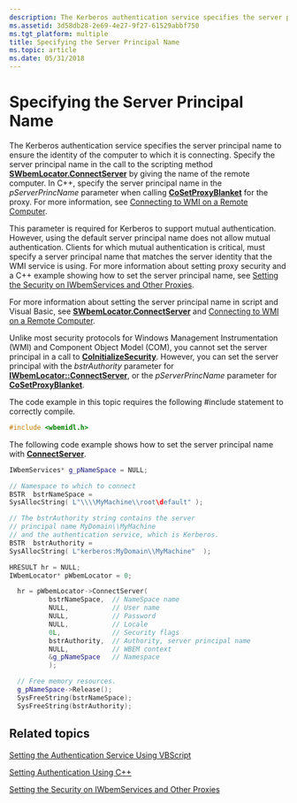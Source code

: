 ```yaml
---
description: The Kerberos authentication service specifies the server principal name to ensure the identity of the computer to which it is connecting.
ms.assetid: 3d58db28-2e69-4e27-9f27-61529abbf750
ms.tgt_platform: multiple
title: Specifying the Server Principal Name
ms.topic: article
ms.date: 05/31/2018
---
```


# Specifying the Server Principal Name

The Kerberos authentication service specifies the server principal name to ensure the identity of the computer to which it is connecting. Specify the server principal name in the call to the scripting method [**SWbemLocator.ConnectServer**](swbemlocator-connectserver.md) by giving the name of the remote computer. In C++, specify the server principal name in the *pServerPrincName* parameter when calling [**CoSetProxyBlanket**](/windows/win32/api/combaseapi/nf-combaseapi-cosetproxyblanket) for the proxy. For more information, see [Connecting to WMI on a Remote Computer](connecting-to-wmi-on-a-remote-computer.md).

This parameter is required for Kerberos to support mutual authentication. However, using the default server principal name does not allow mutual authentication. Clients for which mutual authentication is critical, must specify a server principal name that matches the server identity that the WMI service is using. For more information about setting proxy security and a C++ example showing how to set the server principal name, see [Setting the Security on IWbemServices and Other Proxies](setting-the-security-on-iwbemservices-and-other-proxies.md).

For more information about setting the server principal name in script and Visual Basic, see [**SWbemLocator.ConnectServer**](swbemlocator-connectserver.md) and [Connecting to WMI on a Remote Computer](connecting-to-wmi-on-a-remote-computer.md).

Unlike most security protocols for Windows Management Instrumentation (WMI) and Component Object Model (COM), you cannot set the server principal in a call to [**CoInitializeSecurity**](/windows/win32/api/combaseapi/nf-combaseapi-coinitializesecurity). However, you can set the server principal with the *bstrAuthority* parameter for [**IWbemLocator::ConnectServer**](/windows/desktop/api/Wbemcli/nf-wbemcli-iwbemlocator-connectserver), or the *pServerPrincName* parameter for [**CoSetProxyBlanket**](/windows/win32/api/combaseapi/nf-combaseapi-cosetproxyblanket).

The code example in this topic requires the following \#include statement to correctly compile.


```C++
#include <wbemidl.h>
```



The following code example shows how to set the server principal name with [**ConnectServer**](/windows/desktop/api/Wbemcli/nf-wbemcli-iwbemlocator-connectserver).


```C++
IWbemServices* g_pNameSpace = NULL;

// Namespace to which to connect
BSTR  bstrNameSpace = 
SysAllocString( L"\\\\MyMachine\\root\default" );

// The bstrAuthority string contains the server
// principal name MyDomain\\MyMachine
// and the authentication service, which is Kerberos.
BSTR  bstrAuthority = 
SysAllocString( L"kerberos:MyDomain\\MyMachine"  );

HRESULT hr = NULL;
IWbemLocator* pWbemLocator = 0;

  hr = pWbemLocator->ConnectServer(
          bstrNameSpace,  // NameSpace name
          NULL,           // User name
          NULL,           // Password
          NULL,           // Locale
          0L,             // Security flags
          bstrAuthority,  // Authority, server principal name
          NULL,           // WBEM context
          &g_pNameSpace   // Namespace
          );

  // Free memory resources.
  g_pNameSpace->Release();
  SysFreeString(bstrNameSpace);
  SysFreeString(bstrAuthority);
```



## Related topics

<dl> <dt>

[Setting the Authentication Service Using VBScript](setting-the-authentication-service-using-vbscript.md)
</dt> <dt>

[Setting Authentication Using C++](setting-authentication-using-c-.md)
</dt> <dt>

[Setting the Security on IWbemServices and Other Proxies](setting-the-security-on-iwbemservices-and-other-proxies.md)
</dt> </dl>

 

 
